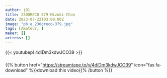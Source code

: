 ```yaml
---
author: j91
title: 230ORECO-379 Mizuki-Chan
date: 2023-07-22T03:00:00Z
image: "pb_e_230oreco-379.jpg"
tags: [Amateur, ]
maker: []
actress: []
---
```



{{< youtubepl 4dlDm3kdwJCO39 >}}
###

{{% button href="https://streamtape.to/v/4dlDm3kdwJCO39" icon="fas fa-download" %}}download this video{{% /button %}}

